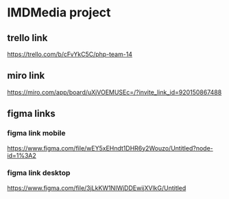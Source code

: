 # IMDMedia project
## trello link
https://trello.com/b/cFvYkC5C/php-team-14

## miro link
https://miro.com/app/board/uXjVOEMUSEc=/?invite_link_id=920150867488

## figma links
### figma link mobile
https://www.figma.com/file/wEY5xEHndt1DHR6y2Wouzo/Untitled?node-id=1%3A2
### figma link desktop
https://www.figma.com/file/3jLkKW1NIWjDDEwijXVlkG/Untitled